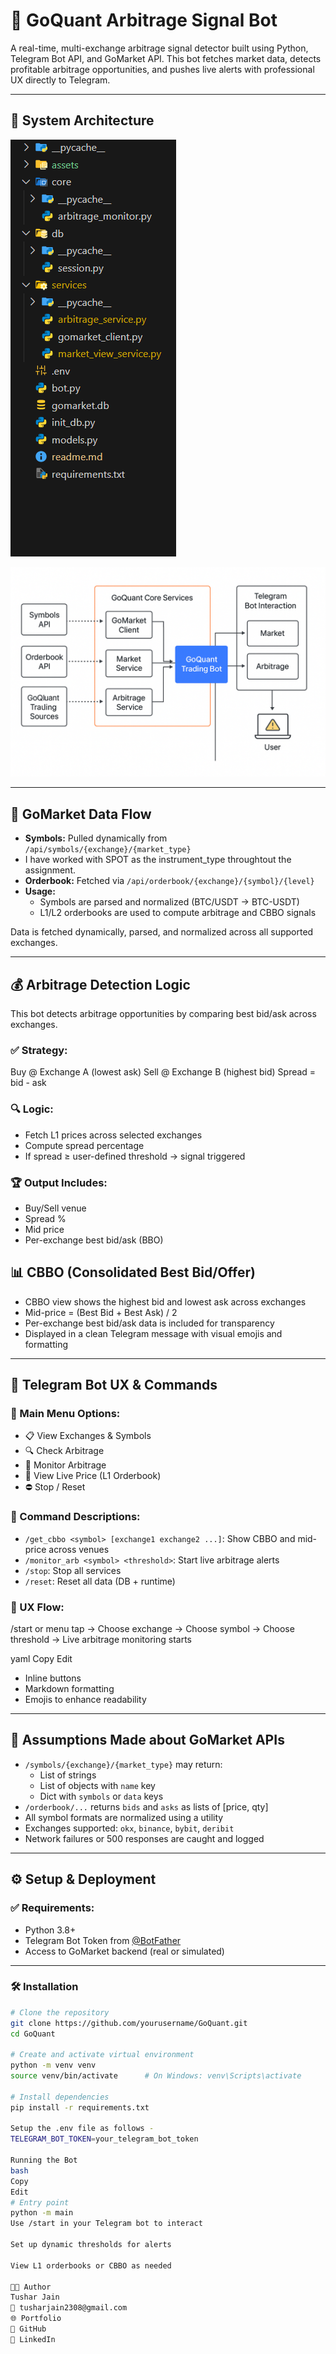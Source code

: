 # 🤖 GoQuant Arbitrage Signal Bot

A real-time, multi-exchange arbitrage signal detector built using Python, Telegram Bot API, and GoMarket API. This bot fetches market data, detects profitable arbitrage opportunities, and pushes live alerts with professional UX directly to Telegram.

---

## 🧱 System Architecture

 
![Folder Structure](./assets/folder.png)

![System Architecture](./assets/architecture.png)

---

## 🔁 GoMarket Data Flow

- **Symbols:** Pulled dynamically from `/api/symbols/{exchange}/{market_type}`
- I have worked with SPOT as the instrument_type throughtout the assignment.
- **Orderbook:** Fetched via `/api/orderbook/{exchange}/{symbol}/{level}`
- **Usage:**
  - Symbols are parsed and normalized (BTC/USDT → BTC-USDT)
  - L1/L2 orderbooks are used to compute arbitrage and CBBO signals

Data is fetched dynamically, parsed, and normalized across all supported exchanges.

---

## 💰 Arbitrage Detection Logic
This bot detects arbitrage opportunities by comparing best bid/ask across exchanges.

### ✅ Strategy:
Buy @ Exchange A (lowest ask)
Sell @ Exchange B (highest bid)
Spread = bid - ask

### 🔍 Logic:
- Fetch L1 prices across selected exchanges
- Compute spread percentage
- If spread ≥ user-defined threshold → signal triggered

### 🏆 Output Includes:
- Buy/Sell venue
- Spread %
- Mid price
- Per-exchange best bid/ask (BBO)

## 📊 CBBO (Consolidated Best Bid/Offer)

- CBBO view shows the highest bid and lowest ask across exchanges
- Mid-price = (Best Bid + Best Ask) / 2
- Per-exchange best bid/ask data is included for transparency
- Displayed in a clean Telegram message with visual emojis and formatting

---

## 🤖 Telegram Bot UX & Commands

### 🧭 Main Menu Options:
- 📋 View Exchanges & Symbols
- 🔍 Check Arbitrage
- 📡 Monitor Arbitrage
- 💱 View Live Price (L1 Orderbook)
- ⛔ Stop / Reset

### 🔐 Command Descriptions:
- `/get_cbbo <symbol> [exchange1 exchange2 ...]`: Show CBBO and mid-price across venues
- `/monitor_arb <symbol> <threshold>`: Start live arbitrage alerts
- `/stop`: Stop all services
- `/reset`: Reset all data (DB + runtime)

### 🎯 UX Flow:
/start or menu tap
→ Choose exchange
→ Choose symbol
→ Choose threshold
→ Live arbitrage monitoring starts

yaml
Copy
Edit

- Inline buttons
- Markdown formatting
- Emojis to enhance readability

---

## 🧠 Assumptions Made about GoMarket APIs

- `/symbols/{exchange}/{market_type}` may return:
  - List of strings
  - List of objects with `name` key
  - Dict with `symbols` or `data` keys
- `/orderbook/...` returns `bids` and `asks` as lists of [price, qty]
- All symbol formats are normalized using a utility
- Exchanges supported: `okx`, `binance`, `bybit`, `deribit`
- Network failures or 500 responses are caught and logged

---

## ⚙️ Setup & Deployment

### ✅ Requirements:
- Python 3.8+
- Telegram Bot Token from [@BotFather](https://t.me/BotFather)
- Access to GoMarket backend (real or simulated)

---

### 🛠️ Installation

```bash
# Clone the repository
git clone https://github.com/yourusername/GoQuant.git
cd GoQuant

# Create and activate virtual environment
python -m venv venv
source venv/bin/activate      # On Windows: venv\Scripts\activate

# Install dependencies
pip install -r requirements.txt

Setup the .env file as follows - 
TELEGRAM_BOT_TOKEN=your_telegram_bot_token

Running the Bot
bash
Copy
Edit
# Entry point
python -m main
Use /start in your Telegram bot to interact

Set up dynamic thresholds for alerts

View L1 orderbooks or CBBO as needed

👨‍💻 Author
Tushar Jain
📧 tusharjain2308@gmail.com
🌐 Portfolio
🐙 GitHub
💼 LinkedIn
